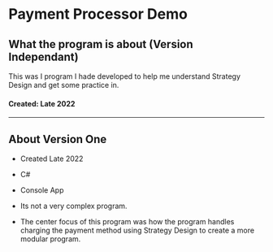 # Payment Processor Demo
## What the program is about (Version Independant)
This was I program I hade developed to help me understand Strategy Design and get some practice in.
#### Created: Late 2022

-----------------------------------------------------------------------------------------------------------------------------------------------------------------------
## About Version One
 - Created Late 2022 
 - C#
 - Console App
 
 - Its not a very complex program. 
 - The center focus of this program was how the program handles charging the payment method using Strategy Design to create a more modular program.
